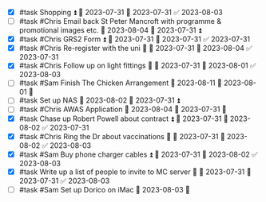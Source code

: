 - [x] #task Shopping ⏫ 🛫 2023-07-31 📅 2023-07-31 ✅ 2023-08-03
- [ ] #task #Chris Email back St Peter Mancroft with programme & promotional images etc. 📅 2023-08-04 🛫 2023-07-31 ⏫ 
- [x] #task #Chris GRS2 Form ⏫ 🛫 2023-07-31 📅 2023-07-31 ✅ 2023-07-31
- [x] #task #Chris Re-register with the uni 🔼 🛫 2023-07-31 📅 2023-08-04 ✅ 2023-07-31
- [x] #task #Chris Follow up on light fittings 🔼 🛫 2023-07-31 📅 2023-08-01 ✅ 2023-08-03
- [ ] #task #Sam Finish The Chicken Arrangement 📅 2023-08-11 🛫 2023-08-01 🔼 
- [ ] #task Set up NAS 📅 2023-08-02 🛫 2023-07-31 ⏫ 
- [ ] #task #Chris AWAS Application 📅 2023-08-04 🛫 2023-07-31 🔼 
- [x] #task Chase up Robert Powell about contract ⏫ 🛫 2023-07-31 📅 2023-08-02 ✅ 2023-07-31
- [x] #task #Chris Ring the Dr about vaccinations 🔼 🛫 2023-07-31 📅 2023-08-02 ✅ 2023-08-03
- [x] #task #Sam Buy phone charger cables ⏫ 🛫 2023-07-31 📅 2023-08-02 ✅ 2023-08-03
- [x] #task Write up a list of people to invite to MC server 🔽 🛫 2023-07-31 📅 2023-07-31 ✅ 2023-08-03
- [ ] #task #Sam Set up Dorico on iMac 🛫 2023-08-03 🔼 